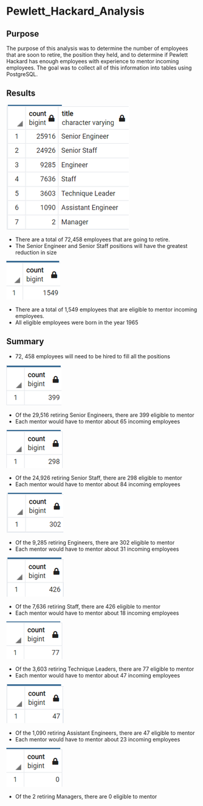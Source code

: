 # Pewlett_Hackard_Analysis

## Purpose

The purpose of this analysis was to determine the number of employees that are soon to retire, the position they held, and to determine if Pewlett Hackard has enough employees with experience to mentor incoming employees.
The goal was to collect all of this information into tables using PostgreSQL.

## Results

![Retirees per positions](Resources/retiring.png)

- There are a total of 72,458 employees that are going to retire.
- The Senior Engineer and Senior Staff positions will have the greatest reduction in size

![Mentorship eligibility](Resources/mentorship_eligibility_count.png)

- There are a total of 1,549 employees that are eligible to mentor incoming employees.
- All eligible employees were born in the year 1965

## Summary

- 72, 458 employees will need to be hired to fill all the positions

![Mentors for Senior Engineers](Resources/mentorship_sen_eng.png)

- Of the 29,516 retiring Senior Engineers, there are 399 eligible to mentor
- Each mentor would have to mentor about 65 incoming employees

![Mentors for Senior Staff](Resources/mentorship_sen_staff.png)

- Of the 24,926 retiring Senior Staff, there are 298 eligible to mentor
- Each mentor would have to mentor about 84 incoming employees

![Mentors for Engineer](Resources/mentorship_eng.png)

- Of the 9,285 retiring Engineers, there are 302 eligible to mentor
- Each mentor would have to mentor about 31 incoming employees

![Mentors for Staff](Resources/mentorship_staff.png)

- Of the 7,636 retiring Staff, there are 426 eligible to mentor
- Each mentor would have to mentor about 18 incoming employees

![Mentors for Technique Leader](Resources/mentorship_tech_lead.png)

- Of the 3,603 retiring Technique Leaders, there are 77 eligible to mentor
- Each mentor would have to mentor about 47 incoming employees

![Mentors for Assistant Engineer](Resources/mentorship_ass_eng.png)

- Of the 1,090 retiring Assistant Engineers, there are 47 eligible to mentor
- Each mentor would have to mentor about 23 incoming employees

![Mentors for Manager](Resources/mentorship_man.png)

- Of the 2 retiring Managers, there are 0 eligible to mentor
